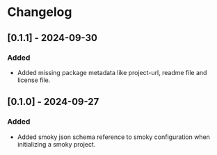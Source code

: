 # Changelog

## [0.1.1] - 2024-09-30

### Added

- Added missing package metadata like project-url, readme file and license file.

## [0.1.0] - 2024-09-27

### Added

- Added smoky json schema reference to smoky configuration when initializing a smoky project.
